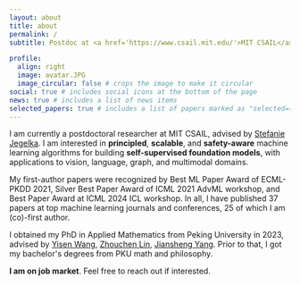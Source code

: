 ```yaml
---
layout: about
title: about
permalink: /
subtitle: Postdoc at <a href='https://www.csail.mit.edu/'>MIT CSAIL</a> 

profile:
  align: right
  image: avatar.JPG
  image_circular: false # crops the image to make it circular
social: true # includes social icons at the bottom of the page
news: true # includes a list of news items
selected_papers: true # includes a list of papers marked as "selected={true}"
---
```


I am currently a postdoctoral researcher at MIT CSAIL, advised by [Stefanie Jegelka](https://people.csail.mit.edu/stefje/). 
I am interested in **principled**, **scalable**, and **safety-aware** machine learning algorithms for building **self-supervised foundation models**, with applications to vision, language, graph, and multimodal domains. 


My first-author papers were recognized by Best ML Paper Award of ECML-PKDD 2021, Silver Best Paper Award of ICML 2021 AdvML workshop, and Best Paper Award at ICML 2024 ICL workshop. In all, I have published 37 papers at top machine learning journals and conferences, 25 of which I am (co)-first author.

I obtained my PhD in Applied Mathematics from Peking University in 2023, advised by [Yisen Wang](https://yisenwang.github.io), [Zhouchen Lin](https://zhouchenlin.github.io/), [Jiansheng Yang](https://www.math.pku.edu.cn/jsdw/js_20180628175159671361/y_20180628175159671361/69984.htm). Prior to that, I got my bachelor's degrees from PKU math and philosophy.


**I am on job market**. Feel free to reach out if interested.
<!-- Feel free to shoot me an email if you are interested in working with me. -->
